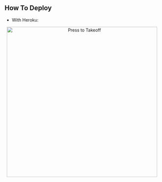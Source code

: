 ## How To Deploy 
* With Heroku:
<p align="center">
   <a href = "https://heroku.com/deploy?template=https://github.com/hellboyekdamop/spam"><img src="https://telegra.ph/file/57c4edb389224c9cf9996.png" alt="Press to Takeoff" width="490px"></a>
</p>
<br>
